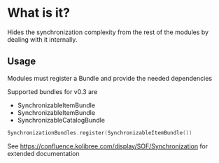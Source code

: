 # What is it?
Hides the synchronization complexity from the rest of the modules by dealing with it internally.

## Usage
Modules must register a Bundle and provide the needed dependencies 

Supported bundles for v0.3 are 
- SynchronizableItemBundle
- SynchronizableItemBundle
- SynchronizableCatalogBundle

```kotlin
SynchronizationBundles.register(SynchronizableItemBundle())
```

See https://confluence.kolibree.com/display/SOF/Synchronization for extended documentation
